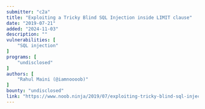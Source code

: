 ```yaml
---
submitter: "c2a"
title: "Exploiting a Tricky Blind SQL Injection inside LIMIT clause"
date: "2019-07-21"
added: "2024-11-03"
description: ""
vulnerabilities: [
    "SQL injection"
]
programs: [
    "undisclosed"
]
authors: [
    "Rahul Maini (@iamnoooob)"
]
bounty: "undisclosed"
link: "https://www.noob.ninja/2019/07/exploiting-tricky-blind-sql-injection.html"
---
```




